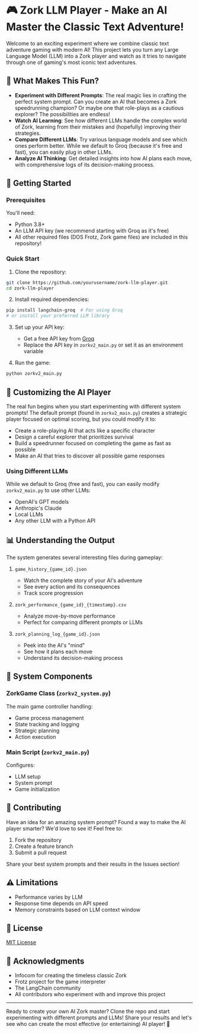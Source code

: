 # 🎮 Zork LLM Player - Make an AI Master the Classic Text Adventure!

Welcome to an exciting experiment where we combine classic text adventure gaming with modern AI! This project lets you turn any Large Language Model (LLM) into a Zork player and watch as it tries to navigate through one of gaming's most iconic text adventures.

## 🎯 What Makes This Fun?

- **Experiment with Different Prompts**: The real magic lies in crafting the perfect system prompt. Can you create an AI that becomes a Zork speedrunning champion? Or maybe one that role-plays as a cautious explorer? The possibilities are endless!
- **Watch AI Learning**: See how different LLMs handle the complex world of Zork, learning from their mistakes and (hopefully) improving their strategies.
- **Compare Different LLMs**: Try various language models and see which ones perform better. While we default to Groq (because it's free and fast), you can easily plug in other LLMs.
- **Analyze AI Thinking**: Get detailed insights into how AI plans each move, with comprehensive logs of its decision-making process.

## 🚀 Getting Started

### Prerequisites

You'll need:
- Python 3.8+
- An LLM API key (we recommend starting with Groq as it's free)
- All other required files (DOS Frotz, Zork game files) are included in this repository!

### Quick Start

1. Clone the repository:
```bash
git clone https://github.com/yourusername/zork-llm-player.git
cd zork-llm-player
```

2. Install required dependencies:
```bash
pip install langchain-groq  # For using Groq
# or install your preferred LLM library
```

3. Set up your API key:
   - Get a free API key from [Groq](https://console.groq.com)
   - Replace the API key in `zorkv2_main.py` or set it as an environment variable

4. Run the game:
```bash
python zorkv2_main.py
```

## 🧠 Customizing the AI Player

The real fun begins when you start experimenting with different system prompts! The default prompt (found in `zorkv2_main.py`) creates a strategic player focused on optimal scoring, but you could modify it to:

- Create a role-playing AI that acts like a specific character
- Design a careful explorer that prioritizes survival
- Build a speedrunner focused on completing the game as fast as possible
- Make an AI that tries to discover all possible game responses

### Using Different LLMs

While we default to Groq (free and fast), you can easily modify `zorkv2_main.py` to use other LLMs:
- OpenAI's GPT models
- Anthropic's Claude
- Local LLMs
- Any other LLM with a Python API

## 📊 Understanding the Output

The system generates several interesting files during gameplay:

1. `game_history_{game_id}.json`
   - Watch the complete story of your AI's adventure
   - See every action and its consequences
   - Track score progression

2. `zork_performance_{game_id}_{timestamp}.csv`
   - Analyze move-by-move performance
   - Perfect for comparing different prompts or LLMs

3. `zork_planning_log_{game_id}.json`
   - Peek into the AI's "mind"
   - See how it plans each move
   - Understand its decision-making process

## 🔧 System Components

### ZorkGame Class (`zorkv2_system.py`)

The main game controller handling:
- Game process management
- State tracking and logging
- Strategic planning
- Action execution

### Main Script (`zorkv2_main.py`)

Configures:
- LLM setup
- System prompt
- Game initialization

## 📝 Contributing

Have an idea for an amazing system prompt? Found a way to make the AI player smarter? We'd love to see it! Feel free to:
1. Fork the repository
2. Create a feature branch
3. Submit a pull request

Share your best system prompts and their results in the Issues section!

## ⚠️ Limitations

- Performance varies by LLM
- Response time depends on API speed
- Memory constraints based on LLM context window

## 📜 License

[MIT License](LICENSE)

## 🙏 Acknowledgments

- Infocom for creating the timeless classic Zork
- Frotz project for the game interpreter
- The LangChain community
- All contributors who experiment with and improve this project

---

Ready to create your own AI Zork master? Clone the repo and start experimenting with different prompts and LLMs! Share your results and let's see who can create the most effective (or entertaining) AI player! 🚀
